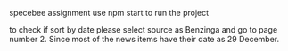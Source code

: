 specebee assignment
use npm start to run the project 

to check if sort by date please select source as Benzinga and go to page number 2. Since most of the news items have their date as 29 December. 
